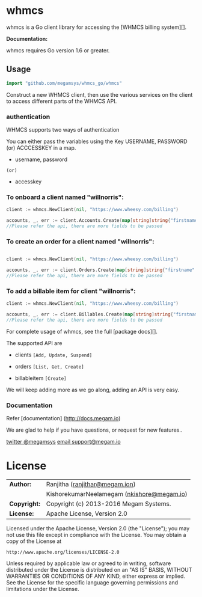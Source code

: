 # whmcs #

whmcs is a Go client library for accessing the [WHMCS billing system][].

**Documentation:**

whmcs requires Go version 1.6 or greater.

## Usage ##

```go
import "github.com/megamsys/whmcs_go/whmcs"
```

Construct a new WHMCS client, then use the various services on the client to
access different parts of the WHMCS API.  

### authentication

WHMCS supports two ways of authentication

You can either pass the variables using the Key USERNAME, PASSWORD (or) ACCCESSKEY in a map.

- username, password

`(or)`

- accesskey

### To onboard a client named  "willnorris":

```go
client := whmcs.NewClient(nil, "https://www.wheesy.com/billing")

accounts, _, err := client.Accounts.Create(map[string]string{"firstname": "willnorris"})
//Please refer the api, there are more fields to be passed

```

### To create an order for a client named  "willnorris":

```go

client := whmcs.NewClient(nil, "https://www.wheesy.com/billing")

accounts, _, err := client.Orders.Create(map[string]string{"firstname": "willnorris"})
//Please refer the api, there are more fields to be passed
```

### To add a billable item for client  "willnorris":

```go
client := whmcs.NewClient(nil, "https://www.wheesy.com/billing")

accounts, _, err := client.Billables.Create(map[string]string{"firstname": "willnorris"})
//Please refer the api, there are more fields to be passed
```

For complete usage of whmcs, see the full [package docs][].

[WHMCs API]: https://developer.github.com/v3/

The supported API are

* clients `[Add, Update, Suspend]`

* orders `[List, Get, Create]`

* billableitem `[Create]`

We will keep adding more as we go along, adding an API is very easy.

### Documentation

Refer [documentation] (http://docs.megam.io)


We are glad to help if you have questions, or request for new features..

[twitter @megamsys](http://twitter.com/megamsys) [email support@megam.io](<support@megam.io>)




# License


|                      |                                          |
|:---------------------|:-----------------------------------------|
| **Author:**          | Ranjitha (<ranjithar@megam.ion>)
| 	                   | KishorekumarNeelamegam (<nkishore@megam.io>)
| **Copyright:**       | Copyright (c) 2013-2016 Megam Systems.
| **License:**         | Apache License, Version 2.0

Licensed under the Apache License, Version 2.0 (the "License");
you may not use this file except in compliance with the License.
You may obtain a copy of the License at

    http://www.apache.org/licenses/LICENSE-2.0

Unless required by applicable law or agreed to in writing, software
distributed under the License is distributed on an "AS IS" BASIS,
WITHOUT WARRANTIES OR CONDITIONS OF ANY KIND, either express or implied.
See the License for the specific language governing permissions and
limitations under the License.
